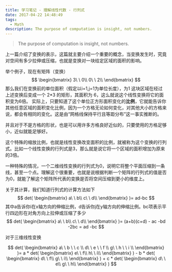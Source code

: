 ```yaml
---
title: 学习笔记 - 理解线性代数 - 行列式 
date: 2017-04-22 14:48:49
tags:
  - Math
description: The purpose of computation is insight, not numbers.
---
```


> The purpose of computation is insight, not numbers.

上一篇介绍了变换的表示，这篇就主要介绍一个重要的概念，当变换发生时，究竟对空间有多少拉伸或压缩，也就是变换对一块给定区域的面积的影响。

举个例子，现在有矩阵（变换）
$$
        \begin{bmatrix}
        3\ \ 0\\
        0\ \ 2\\
        \end{bmatrix}
$$ 
那么我们在变换前的单位面积（假定以i=1,j=1为单位长度），为1
这块区域在经过上述变换后变成一个 2*3 的矩形，其面积为 6，这么就说这个线性变换将它的面积变为6倍。
实际上，只要知道了这个单位正方形面积变化的**比例**，它就能告诉你其他任意区域的面积变化比例，因为一个方格无论如何变化，对其他大小的方格来说，都会有相同的变化。这是由“网格线保持平行且等距分布”这一事实推断的。

并且对于不是方格的形状，也是可以用许多方格良好近似的，只要使用的方格足够小，近似就能足够好。

这个特殊的缩放比例，也就是线性变换改变面积的比例，就被称为这个变换的行列式。比如一个线性变换的行列式是3，那么就是说它将一个区域的面积增加为原来的3倍。

一种特殊的情况，一个二维线性变换的行列式为0，说明它将整个平面压缩到一条线，甚至一个点。理解这个很重要，也就是说根据判断一个矩阵的行列式的值是否为0，就能了解这个矩阵所代表的变换是否将空间压缩到更小的维度上。

关于其计算，我们知道行列式的计算方法如下
$$ det(
        \begin{bmatrix}
        a\ \ b\\
        c\ \ d\\
        \end{bmatrix}
        )= ad-bc
$$ 
其中a告诉你i在x轴方向的伸缩比例，d告诉你j在y轴方向的伸缩比例。bc项表示平行四边形在对角方向上拉伸或压缩了多少
$$ det(
        \begin{bmatrix}
        a\ \ b\\
        c\ \ d\\
        \end{bmatrix}
        )= (a+b)(c+d) - ac -bd -2bc = ad -bc
$$ 

对于三维线性变换

$$ det(
        \begin{bmatrix}
        a\ \ b \ \ c \\
        d\ \ e \ \ f \\
        g\ \ h \ \ i \\
        \end{bmatrix}
        )= 
        a * det(
            \begin{bmatrix}
            e\ \ f\\
            h\ \ i\\
            \end{bmatrix}
        ) -
        b * det(
            \begin{bmatrix}
            d\ \ f\\
            g\ \ i\\
            \end{bmatrix}
        ) +
        c * det(
            \begin{bmatrix}
            d\ \ e\\
            g\ \ h\\
            \end{bmatrix}
        )
$$ 

